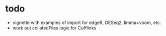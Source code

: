 # todo

* vignette with examples of import for edgeR, DESeq2, limma+voom, etc.
* work out collatedFiles logic for Cufflinks
